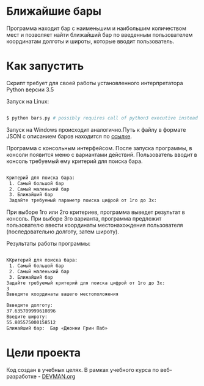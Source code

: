 ﻿# Ближайшие бары

Программа находит бар с наименьшим и наибольшим количеством мест и позволяет найти ближайший бар по введенным пользователем координатам долготы и широты, которые вводит пользователь.

# Как запустить

Скрипт требует для своей работы установленного интерпретатора Python версии 3.5

Запуск на Linux:

```bash

$ python bars.py # possibly requires call of python3 executive instead of just python

```

Запуск на Windows происходит аналогично.Путь к файлу в формате JSON с описанием баров находится по [ссылке](https://devman.org/media/filer_public/95/74/957441dc-78df-4c99-83b2-e93dfd13c2fa/bars.json).

Программа с консольным интерфейсом. После запуска программы, в консоли появится меню с вариантами действий. Пользователь вводит в консоль требуемый ему критерий для поиска бара.

```bash

Критерий для поиска бара:
 1. Самый большой бар
 2. Самый маленький бар
 3. Ближайший бар
 Задайте требуемый параметр поиска цифрой от 1го до 3х:

```

При выборе 1го или 2го критериев, программа выведет результат в консоль. При выборе 3го варианта, программа предложит пользователю ввести координаты местонахождения пользователя (последовательно долготу, затем широту).

Результаты работы программы:

```bash

ККритерий для поиска бара:
 1. Самый большой бар
 2. Самый маленький бар
 3. Ближайший бар
Задайте требуемый критерий для поиска цифрой от 1го до 3х:
3
Ввведите координаты вашего местоположения

Ввведите долготу: 
37.635709999610896 
Введите широту: 
55.805575000158512
Ближайший бар:  Бар «Джонни Грин Паб»

```

# Цели проекта

Код создан в учебных целях. В рамках учебного курса по веб-разработке - [DEVMAN.org](https://devman.org)

